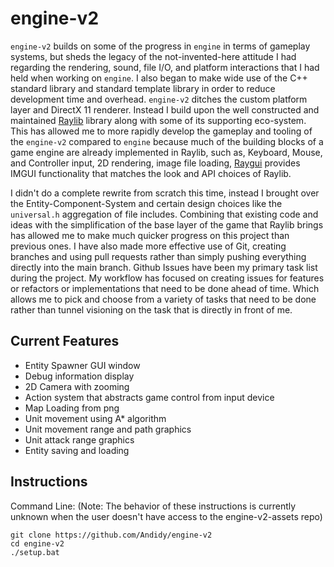 # engine-v2
 
`engine-v2` builds on some of the progress in `engine` in terms of gameplay systems, but sheds the legacy of the not-invented-here attitude I had regarding the rendering, sound, file I/O, and platform interactions that I had held when working on `engine`. I also began to make wide use of the C++ standard library and standard template library in order to reduce development time and overhead. `engine-v2` ditches the custom platform layer and DirectX 11 renderer. Instead I build upon the well constructed and maintained [Raylib](https://www.raylib.com/) library along with some of its supporting eco-system. This has allowed me to more rapidly develop the gameplay and tooling of the `engine-v2` compared to `engine` because much of the building blocks of a game engine are already implemented in Raylib, such as, Keyboard, Mouse, and Controller input, 2D rendering, image file loading, [Raygui](https://github.com/raysan5/raygui) provides IMGUI functionality that matches the look and API choices of Raylib.

I didn't do a complete rewrite from scratch this time, instead I brought over the Entity-Component-System and certain design choices like the `universal.h` aggregation of file includes. Combining that existing code and ideas with the simplification of the base layer of the game that Raylib brings has allowed me to make much quicker progress on this project than previous ones. I have also made more effective use of Git, creating branches and using pull requests rather than simply pushing everything directly into the main branch. Github Issues have been my primary task list during the project. My workflow has focused on creating issues for features or refactors or implementations that need to be done ahead of time. Which allows me to pick and choose from a variety of tasks that need to be done rather than tunnel visioning on the task that is directly in front of me.

## Current Features
- Entity Spawner GUI window
- Debug information display
- 2D Camera with zooming
- Action system that abstracts game control from input device
- Map Loading from png
- Unit movement using A* algorithm
- Unit movement range and path graphics
- Unit attack range graphics
- Entity saving and loading

## Instructions
Command Line: (Note: The behavior of these instructions is currently unknown when the user doesn't have access to the engine-v2-assets repo)
```
git clone https://github.com/Andidy/engine-v2
cd engine-v2
./setup.bat
```

